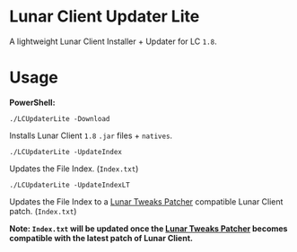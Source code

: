 # Lunar Client Updater Lite
A lightweight Lunar Client Installer + Updater for LC `1.8`.

# Usage

<b>PowerShell:</b>
```
./LCUpdaterLite -Download
```
Installs Lunar Client `1.8` `.jar` files + `natives`.  

```
./LCUpdaterLite -UpdateIndex
```
Updates the File Index. (`Index.txt`)

```
./LCUpdaterLite -UpdateIndexLT
```
Updates the File Index to a [Lunar Tweaks Patcher](https://github.com/RichardDorian/Lunar-Tweaks) compatible Lunar Client patch. (`Index.txt`)

<b>Note: `Index.txt` will be updated once the [Lunar Tweaks Patcher](https://github.com/RichardDorian/Lunar-Tweaks) becomes compatible with the latest patch of Lunar Client.</b>
